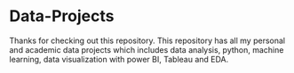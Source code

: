 # Data-Projects
Thanks for checking out this repository. This repository has all my personal and academic data projects which includes data analysis, python, machine learning, data visualization with power BI, Tableau and EDA.
